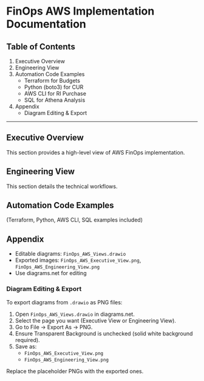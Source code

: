 # FinOps AWS Implementation Documentation

## Table of Contents
1. Executive Overview
2. Engineering View
3. Automation Code Examples
   - Terraform for Budgets
   - Python (boto3) for CUR
   - AWS CLI for RI Purchase
   - SQL for Athena Analysis
4. Appendix
   - Diagram Editing & Export

---

## Executive Overview

This section provides a high-level view of AWS FinOps implementation.

## Engineering View

This section details the technical workflows.

## Automation Code Examples

(Terraform, Python, AWS CLI, SQL examples included)

## Appendix

- Editable diagrams: `FinOps_AWS_Views.drawio`
- Exported images: `FinOps_AWS_Executive_View.png`, `FinOps_AWS_Engineering_View.png`
- Use diagrams.net for editing

### Diagram Editing & Export

To export diagrams from `.drawio` as PNG files:
1. Open `FinOps_AWS_Views.drawio` in diagrams.net.
2. Select the page you want (Executive View or Engineering View).
3. Go to File → Export As → PNG.
4. Ensure Transparent Background is unchecked (solid white background required).
5. Save as:
   - `FinOps_AWS_Executive_View.png`
   - `FinOps_AWS_Engineering_View.png`

Replace the placeholder PNGs with the exported ones.

